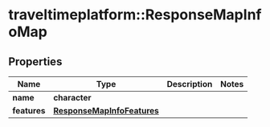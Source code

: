 # traveltimeplatform::ResponseMapInfoMap

## Properties
Name | Type | Description | Notes
------------ | ------------- | ------------- | -------------
**name** | **character** |  | 
**features** | [**ResponseMapInfoFeatures**](ResponseMapInfoFeatures.md) |  | 


